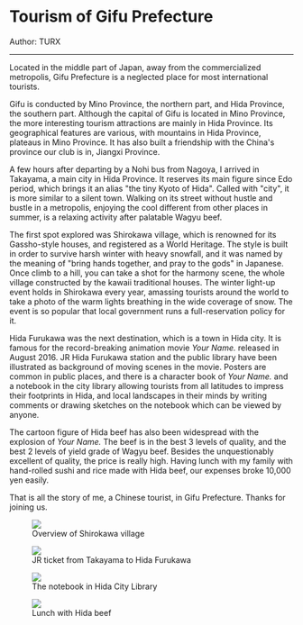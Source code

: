# Tourism of Gifu Prefecture

Author: TURX

---

Located in the middle part of Japan, away from the commercialized metropolis, Gifu Prefecture is a neglected place for most international tourists.

Gifu is conducted by Mino Province, the northern part, and Hida Province, the southern part. Although the capital of Gifu is located in Mino Province, the more interesting tourism attractions are mainly in Hida Province. Its geographical features are various, with mountains in Hida Province, plateaus in Mino Province. It has also built a friendship with the China's province our club is in, Jiangxi Province.

A few hours after departing by a Nohi bus from Nagoya, I arrived in Takayama, a main city in Hida Province. It reserves its main figure since Edo period, which brings it an alias "the tiny Kyoto of Hida". Called with "city", it is more similar to a silent town. Walking on its street without hustle and bustle in a metropolis, enjoying the cool different from other places in summer, is a relaxing activity after palatable Wagyu beef.

The first spot explored was Shirokawa village, which is renowned for its Gassho-style houses, and registered as a World Heritage. The style is built in order to survive harsh winter with heavy snowfall, and it was named by the meaning of "bring hands together, and pray to the gods" in Japanese. Once climb to a hill, you can take a shot for the harmony scene, the whole village constructed by the kawaii traditional houses. The winter light-up event holds in Shirokawa every year, amassing tourists around the world to take a photo of the warm lights breathing in the wide coverage of snow. The event is so popular that local government runs a full-reservation policy for it.

Hida Furukawa was the next destination, which is a town in Hida city. It is famous for the record-breaking animation movie *Your Name.* released in August 2016. JR Hida Furukawa station and the public library have been illustrated as background of moving scenes in the movie. Posters are common in public places, and there is a character book of *Your Name.* and a notebook in the city library allowing tourists from all latitudes to impress their footprints in Hida, and local landscapes in their minds by writing comments or drawing sketches on the notebook which can be viewed by anyone.

The cartoon figure of Hida beef has also been widespread with the explosion of *Your Name.* The beef is in the best 3 levels of quality, and the best 2 levels of yield grade of Wagyu beef. Besides the unquestionably excellent of quality, the price is really high. Having lunch with my family with hand-rolled sushi and rice made with Hida beef, our expenses broke 10,000 yen easily.

That is all the story of me, a Chinese tourist, in Gifu Prefecture. Thanks for joining us.

<figure class="figure col-md-5 mx-auto">
    <img src="/img/culture/20190814/IMG_20180727_162059" class="figure-img img-thumbnail img-fluid p-1 rounded">
    <figcaption class="figure-caption text-center">Overview of Shirokawa village</figcaption>
</figure>

<figure class="figure col-md-5 mx-auto">
    <img src="/img/culture/20190814/IMG_20180728_101737" class="figure-img img-thumbnail img-fluid p-1 rounded">
    <figcaption class="figure-caption text-center">JR ticket from Takayama to Hida Furukawa</figcaption>
</figure>

<figure class="figure col-md-5 mx-auto">
    <img src="/img/culture/20190814/IMG_20180728_125428" class="figure-img img-thumbnail img-fluid p-1 rounded">
    <figcaption class="figure-caption text-center">The notebook in Hida City Library</figcaption>
</figure>

<figure class="figure col-md-5 mx-auto">
    <img src="/img/culture/20190814/IMG_20180728_135557" class="figure-img img-thumbnail img-fluid p-1 rounded">
    <figcaption class="figure-caption text-center">Lunch with Hida beef</figcaption>
</figure>